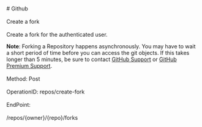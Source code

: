 <br>#     Github</br>
<br>Create a fork</br>
<br>Create a fork for the authenticated user.

**Note**: Forking a Repository happens asynchronously. You may have to wait a short period of time before you can access the git objects. If this takes longer than 5 minutes, be sure to contact [GitHub Support](https://github.com/contact) or [GitHub Premium Support](https://premium.githubsupport.com).</br>
<br>Method: Post</br>
<br>OperationID: repos/create-fork</br>
<br>EndPoint:</br>
<br>/repos/{owner}/{repo}/forks</br>
